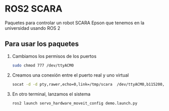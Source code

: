 # ROS2 SCARA

Paquetes para controlar un robot SCARA Epson que tenemos en la universidad usando ROS 2

## Para usar los paquetes

1. Cambiamos los permisos de los puertos

    ```bash
    sudo chmod 777 /dev/ttyACM0
    ```

2. Creamos una conexión entre el puerto real y uno virtual	

    ```bash
    socat -d -d pty,rawer,echo=0,link=/tmp/scara  /dev/ttyACM0,b115200,raw
    ```	

3. En otro terminal, lanzamos el sistema
	
    ```bash
    ros2 launch servo_hardware_moveit_config demo.launch.py
    ```	

